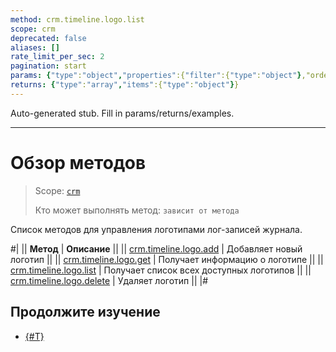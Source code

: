 ```yaml
---
method: crm.timeline.logo.list
scope: crm
deprecated: false
aliases: []
rate_limit_per_sec: 2
pagination: start
params: {"type":"object","properties":{"filter":{"type":"object"},"order":{"type":"object"},"select":{"type":"array","items":{"type":"string"}},"start":{"type":["integer","string"]}}}
returns: {"type":"array","items":{"type":"object"}}
---
```


Auto-generated stub. Fill in params/returns/examples.

---

# Обзор методов

> Scope: [`crm`](../../../../scopes/permissions.md)
>
> Кто может выполнять метод: `зависит от метода`

Список методов для управления логотипами лог-записей журнала.

#|
|| **Метод** | **Описание** ||
|| [crm.timeline.logo.add](./crm-timeline-logo-add.md) | Добавляет новый логотип ||
|| [crm.timeline.logo.get](./crm-timeline-logo-get.md) | Получает информацию о логотипе ||
|| [crm.timeline.logo.list](./crm-timeline-logo-list.md) | Получает список всех доступных логотипов ||
|| [crm.timeline.logo.delete](./crm-timeline-logo-delete.md) | Удаляет логотип ||
|#

## Продолжите изучение

- [{#T}](../index.md)

